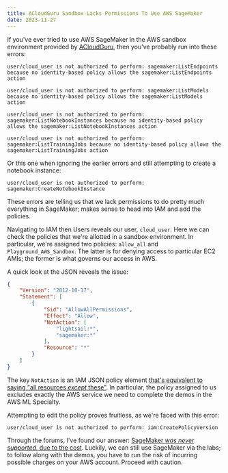 ```yaml
---
title: ACloudGuru Sandbox Lacks Permissions To Use AWS SageMaker
date: 2023-11-27
---
```


If you've ever tried to use AWS SageMaker in the AWS sandbox environment provided by [ACloudGuru](https://www.pluralsight.com/cloud-guru), then you've probably run into these errors:
```
user/cloud_user is not authorized to perform: sagemaker:ListEndpoints because no identity-based policy allows the sagemaker:ListEndpoints action
```

```
user/cloud_user is not authorized to perform: sagemaker:ListModels because no identity-based policy allows the sagemaker:ListModels action
```

```
user/cloud_user is not authorized to perform: sagemaker:ListNotebookInstances because no identity-based policy allows the sagemaker:ListNotebookInstances action
```

```
user/cloud_user is not authorized to perform: sagemaker:ListTrainingJobs because no identity-based policy allows the sagemaker:ListTrainingJobs action
```

Or this one when ignoring the earlier errors and still attempting to create a notebook instance:
```
user/cloud_user is not authorized to perform: sagemaker:CreateNotebookInstance
```

These errors are telling us that we lack permissions to do pretty much everything in SageMaker; makes sense to head into IAM and add the policies.

Navigating to IAM then Users reveals our user, `cloud_user`. Here we can check the policies that we're allotted in a sandbox environment. In particular, we're assigned two policies: `allow_all` and `Playground_AWS_Sandbox`. The latter is for denying access to particular EC2 AMIs; the former is what governs our access in AWS.

A quick look at the JSON reveals the issue:
```json
{
    "Version": "2012-10-17",
    "Statement": [
        {
            "Sid": "AllowAllPermissions",
            "Effect": "Allow",
            "NotAction": [
                "lightsail:*",
                "sagemaker:*"
            ],
            "Resource": "*"
        }
    ]
}
```

The key `NotAction` is an IAM JSON policy element [that's equivalent to saying "all resources *except* these"](https://docs.aws.amazon.com/IAM/latest/UserGuide/reference_policies_elements_notaction.html). In particular, the policy assigned to us excludes exactly the AWS service we need to complete the demos in the AWS ML Specialty.

Attempting to edit the policy proves fruitless, as we're faced with this error:
```
user/cloud_user is not authorized to perform: iam:CreatePolicyVersion
```

Through the forums, I've found our answer: [SageMaker *was never supported*, due to the cost](https://acloud.guru/forums/aws-certified-machine-learning-specialty/discussion/-Mg7pL4c7KK4V5ufifVX/how-to-get-around-explicit-deny-for-sagemakercreatetrainingjob?answer=-MjAFPqn0gxj4ZosMzTz). Luckily, we can still use SageMaker via the labs; to follow along with the demos, you have to run the risk of incurring possible charges on your AWS account. Proceed with caution.
